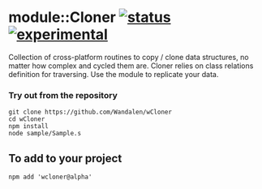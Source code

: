 
# module::Cloner [![status](https://github.com/Wandalen/wCloner/workflows/publish/badge.svg)](https://github.com/Wandalen/wCloner/actions?query=workflow%3Apublish) [![experimental](https://img.shields.io/badge/stability-experimental-orange.svg)](https://github.com/emersion/stability-badges#experimental)

Collection of cross-platform routines to copy / clone data structures, no matter how complex and cycled them are. Cloner relies on class relations definition for traversing. Use the module to replicate your data.

### Try out from the repository
```
git clone https://github.com/Wandalen/wCloner
cd wCloner
npm install
node sample/Sample.s
```

## To add to your project
```
npm add 'wcloner@alpha'
```







































































